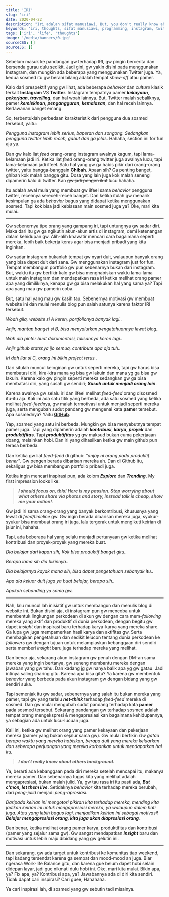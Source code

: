 ```yaml
---
title: 'IRI'
slug: 'iri'
date: 2020-04-22
description: "Iri adalah sifat manusiawi. But, you don't really know about others background."
keywords: 'iri, thoughts, sifat manusiawi, programming, instagram, twitter'
tags: ['iri', 'life', 'thoughts']
image: '/media/banners/0.jpg'
sourceCSS: []
sourceJS: []
---
```


Sebelum masuk ke pandangan gw terhadap IRI, gw pingin bercerita dan bersenda gurau dulu sedikit. Jadi gini, gw yakin disini pada menggunakan Instagram, dan mungkin ada beberapa yang menggunakan Twitter juga. Ya, kedua sosmed itu gw berani bilang adalah tempat *show-off* atau pamer.

Kalo dari prespektif yang gw lihat, ada beberapa *behavior* dan *culture* klasik terkait **Instagram** VS **Twitter**. Instagram tempatnya pamer ***kekayaan***, ***pekerjaan***, ***travelling***, dan hal woah lainnya. But, Twitter malah sebaliknya, pamer ***kemiskinan***, ***pengangguran***, ***kemalasan***, dan hal receh lainnya. Berlawanan banget emang.

So, terbentuklah perbedaan karakteristik dari pengguna dua sosmed tersebut, yaitu:

*Pengguna instagram lebih serius, baperan dan songong. Sedangkan pengguna twitter lebih receh, gabut dan ga jelas*. Hahaha, section ini for fun aja ya.

Dan gw kalo liat *feed* orang-orang instagram awalnya kagum, tapi lama-kelamaan jadi iri. Ketika liat *feed* orang-orang twitter juga awalnya lucu, tapi lama-kelamaan jadi ilfeel. Satu hal yang gw ga habis pikir dari orang-orang twitter, yaitu bangga-banggain **Ghibah**. Apaan sih? Ga penting banget, ghibah kok malah bangga gitu. Dosa yang lain juga kok malah seneng dipamerin kalo di twitter. Kan ~~gw jadi pengen ikut~~ lucu hahaha.

Itu adalah awal mula yang membuat gw ilfeel sama *behavior* pengguna twitter, recehnya sereceh-receh banget. Dan ketika itulah gw menarik kesimpulan ga ada *behavior* bagus yang didapat ketika menggunakan sosmed. Tapi kok bisa jadi kebiasaan main sosmed juga ya? Oke, mari kita mulai..

---

Gw sebenernya tipe orang yang gampang iri, tapi untungnya gw sadar diri. Maka dari itu gw ga ngikutin akun-akun artis di instagram, demi ketenangan dalam kehidupan gw. Alih-alih khawatir mencari cara bagaimana seperti mereka, lebih baik bekerja keras agar bisa menjadi pribadi yang kita inginkan.

Gw sadar instagram bukanlah tempat gw nyari duit, walaupun banyak orang yang bisa dapet duit dari sana. Gw menggunakan instagram just for fun. Tempat membangun portfolio gw pun sebenarnya bukan dari instagram. But, waktu itu gw berfikir kalo gw bisa menghabiskan waktu lama-lama untuk main instagram dan mendapatkan rasa iri ketika melihat orang pamer apa yang dimilikinya, kenapa gw ga bisa melakukan hal yang sama ya? Tapi apa yang mau gw pamerin coba.

But, satu hal yang mau gw kasih tau. Sebenernya motivasi gw membuat website ini dan mulai menulis blog pun salah satunya karena faktor IRI tersebut.

*Woah gila, website si A keren, portfolionya banyak lagi..*

*Anjir, mantap banget si B, bisa menyalurkan pengetahuannya lewat blog..*

*Wah dia pinter buat dokumentasi, tulisannya keren lagi..*

*Anjir github statsnya ijo semua, contribute apa aja tuh..*

*Iri dah liat si C, orang ini bikin project terus..*

Dari situlah muncul keinginan gw untuk seperti mereka, tapi gw harus bisa membatasi diri, kira-kira mana yg bisa gw lakuin dan mana yg ga bisa gw lakuin. Karena kalo gw pingin seperti mereka sedangkan gw ga bisa membatasi diri, yang susah gw sendiri; ***Susah untuk menjadi orang lain***.

Karena awalnya gw selalu iri dan ilfeel melihat *feed-feed* orang disosmed itu-itu aja. Kali ini ada satu titik yang berbeda, ada satu sosmed yang ketika melihat *feed-feed*nya, gw malah termotivasi untuk menjadi seperti mereka juga, serta mengubah sudut pandang gw mengenai kata **pamer** tersebut. Apa sosmednya? Yaitu [**GitHub**](https://github.com).

Yap, sosmed yang satu ini berbeda. Mungkin gw bisa menyebutnya tempat pamer juga. Tapi yang dipamerin adalah ***kontribusi***, ***karya***, ***proyek*** dan ***produktifitas***. Tapi ***produktifitas*** yg gw maksud bukan cuma pekerjaaan doang, melainkan hobi. Dan iri yang dihasilkan ketika gw main github pun terasa berbeda.

Dan ketika gw liat *feed-feed* di github: *"anjay ni orang pada produktif bener"*. Gw pengen berada dibarisan mereka ah. Dan di Github itu, sekaligus gw bisa membangun portfolio pribadi juga.

Ketika ingin mencari inspirasi pun, ada kolom ***Explore*** dan ***Trending***. My first impression looks like:

> ***I should focus on, this! Here is my passion. Stop worrying about what others share via photos and story, instead talk is cheap, show me your action!***.

Gw jadi iri sama orang-orang yang banyak berkontribusi, khususnya yang lewat di *feed/timeline* gw.  Gw ingin berada dibarisan mereka juga, syukur-syukur bisa membuat orang iri juga, lalu tergerak untuk mengikuti keirian di jalur ini, hahaha.

Tapi, ada beberapa hal yang selalu menjadi pertanyaan gw ketika melihat kontribusi dan proyek-proyek yang mereka buat.

*Dia belajar dari kapan sih, Kok bisa produktif banget gitu..*

*Berapa lama sih dia bikinnya..*

*Dia belajarnya kayak mana sih, bisa dapet pengetahuan sebanyak itu..*

*Apa dia keluar duit juga ya buat belajar, berapa sih..*

*Apakah sebanding ya sama gw..*

---

Nah, lalu muncul lah inisiatif gw untuk membangun dan menulis blog di website ini. Bukan disini aja, di instagram pun gw mencoba untuk membentuk lingkungan perkodean di akun gw dengan cara mem-*following* mereka yang aktif dan produktif di dunia perkodean, dengan begitu gw dapet *insight* dan inspirasi baru terhadap karya-karya yang mereka share. Ga lupa gw juga mempamerkan hasil karya dan aktifitas gw. Serta membagikan pengetahuan dan sedikit lelucon tentang dunia perkodean ke *followers* gw dengan tujuan untuk melampiaskan kebanggaan diri sendiri serta memberi *insight* baru juga terhadap mereka yang melihat.

Dan benar aja, sekarang akun instagram gw penuh dengan DM-an sama mereka yang ingin bertanya, gw seneng membantu mereka dengan jawaban yang gw tahu. Dan kadang jg gw nanya balik apa yg gw gatau. Jadi intinya saling sharing gitu. Karena apa bisa gitu? Ya karena gw membentuk *behavior* yang berbeda pada akun instagram gw dengan bidang yang gw sendiri suka.

Tapi semenjak itu gw sadar, sebenernya yang salah itu bukan mereka yang pamer, tapi gw yang terlalu ***net-think*** terhadap *feed-feed* mereka di sosmed. Dan gw mulai mengubah sudut pandang terhadap kata **pamer** pada sosmed tersebut. Sekarang pandangan gw terhadap sosmed adalah tempat orang mengekspresi & mengapresiasi kan bagaimana kehidupannya, ya sebagian ada untuk lucu-lucuan juga.

Kali ini, ketika gw melihat orang yang pamer kekayaan dan pekerjaan mereka (pamer yang bukan sejalur sama gw). Gw mulai berfikir: *Gw gatau berapa waktu yang mereka habiskan, berapa duit yang mereka keluarkan dan seberapa perjuangan yang mereka korbankan untuk mendapatkan hal itu.*

> ***I don't really know about others background.***

Ya, berarti ada kebanggaan pada diri mereka setelah mencapai itu, makanya mereka pamer. Dan sebenarnya tugas kita yang melihat adalah mengapresiasi, bukan malah julid. Ya, gw tau rasa iri itu pasti ada, ***But c'mon, let them live***. Setidaknya *behavior* kita terhadap mereka berubah, dari *peng-julid* menjadi *peng-apresiasi*.

*Daripada keirian ini mengotori pikiran kita terhadap mereka, mending kita jadikan keirian ini untuk mengapresiasi mereka, ya walaupun dalem hati juga. Atau yang lebih bagus lagi, menjadikan keirian ini sebagai motivasi! **Belajar mengapresiasi orang, kita juga akan diapresiasi orang**.*

Dan benar, ketika melihat orang pamer karya, produktifitas dan kontribusi (pamer yang sejalur sama gw). Gw sangat mendapatkan ***insight*** baru dan motivasi untuk lebih maju dibidang yang gw gelutin ini.

---

Dan sekarang, gw ada target untuk kontribusi ke komunitas tiap weekend, tapi kadang tersendat karena ga sempat dan mood-mood an juga. Biar ngerasa Work-life Balance gitu, dan karena gue belum dapet hobi selain didepan layar, jadi gue nikmati dulu hobi ini. Oke, mari kita mulai. Bikin apa, ya? Fix apa, ya? Kontribusi apa, ya? Jawabannya ada di diri kita sendiri. Tidak dapat cari inspirasi? Cari guee, Hahahaha.

Ya cari inspirasi lah, di sosmed yang gw sebutin tadi misalnya.
